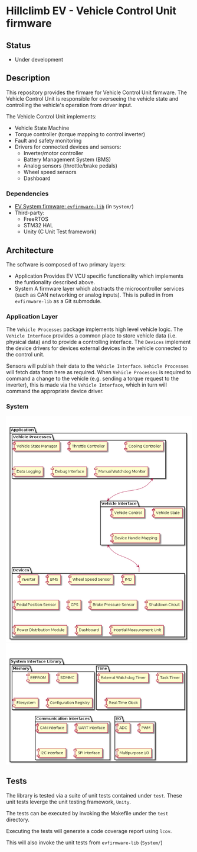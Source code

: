# Hillclimb EV - Vehicle Control Unit firmware

## Status

* Under development

## Description

This repository provides the firmare for Vehicle Control Unit firmware. The Vehicle Control Unit is responsible for overseeing the vehicle state and controlling the vehicle's operation from driver input.

The Vehicle Control Unit implements:
* Vehicle State Machine
* Torque controller (torque mapping to control inverter)
* Fault and safety monitoring
* Drivers for connected devices and sensors:
    * Inverter/motor controller
    * Battery Management System (BMS)
    * Analog sensors (throttle/brake pedals)
    * Wheel speed sensors
    * Dashboard

### Dependencies

* [EV System firmware: `evfirmware-lib`](https://github.com/lflaherty/evfirmware-lib) (in `System/`)
* Third-party:
    * FreeRTOS
    * STM32 HAL
    * Unity (C Unit Test framework)

## Architecture

The software is composed of two primary layers:
* Application
    Provides EV VCU specific functionality which implements the funtionality described above.
* System
    A firmware layer which abstracts the microcontroller services (such as CAN networking or analog inputs).
    This is pulled in from `evfirmware-lib` as a Git submodule.

### Application Layer

The `Vehicle Processes` package implements high level vehicle logic. The `Vehicle Interface` provides a common place to store vehicle data (i.e. physical data) and to provide a controlling interface. The `Devices` implement the device drivers for devices external devices in the vehicle connected to the control unit.

Sensors will publish their data to the `Vehicle Interface`. `Vehicle Processes` will fetch data from here as required. When `Vehicle Processes` is required to command a change to the vehicle (e.g. sending a torque request to the inverter), this is made via the `Vehicle Interface`, which in turn will command the appropriate device driver.

### System

![Components](doc/app_components.png)
![Components](doc/sys_components.png)

## Tests
The library is tested via a suite of unit tests contained under `test`. These unit tests leverge the unit testing framework, `Unity`. 

The tests can be executed by invoking the Makefile under the `test` directory.

Executing the tests will generate a code coverage report using `lcov`.

This will also invoke the unit tests from `evfirmware-lib` (`System/`)